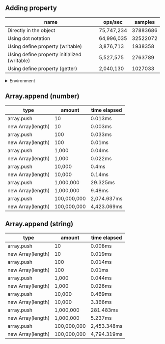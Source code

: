 ## Adding property

|name|ops/sec|samples|
|-|-|-|
|Directly in the object|75,747,234|37883686|
|Using dot notation|64,996,035|32522072|
|Using define property (writable)|3,876,713|1938358|
|Using define property initialized (writable)|5,527,575|2763789|
|Using define property (getter)|2,040,130|1027033|


<details>
<summary>Environment</summary>

* __Machine:__ linux x64 | 4 vCPUs | 7.6GB Mem
* __Run:__ Tue May 06 2025 17:58:40 GMT+0000 (Coordinated Universal Time)
* __Node:__ `v18.20.8`
</details>

<!--
{"environment":{"platform":"linux","arch":"x64","cpus":4,"totalMemory":7.597835540771484},"benchmarks":[{"name":"Directly in the object","samples":37883686,"opsSec":75747234.14331959},{"name":"Using dot notation","samples":32522072,"opsSec":64996035.10474411},{"name":"Using define property (writable)","samples":1938358,"opsSec":3876713.3328212267},{"name":"Using define property initialized (writable)","samples":2763789,"opsSec":5527575.866355716},{"name":"Using define property (getter)","samples":1027033,"opsSec":2040130.6225655847}]}-->

## Array.append (number)

|type|amount|time elapsed|
|-|-|-|
array.push|10|0.013ms
new Array(length)|10|0.003ms
array.push|100|0.033ms
new Array(length)|100|0.01ms
array.push|1,000|0.04ms
new Array(length)|1,000|0.022ms
array.push|10,000|0.4ms
new Array(length)|10,000|0.14ms
array.push|1,000,000|29.325ms
new Array(length)|1,000,000|9.48ms
array.push|100,000,000|2,074.637ms
new Array(length)|100,000,000|4,423.069ms
## Array.append (string)

|type|amount|time elapsed|
|-|-|-|
array.push|10|0.008ms
new Array(length)|10|0.019ms
array.push|100|0.014ms
new Array(length)|100|0.01ms
array.push|1,000|0.044ms
new Array(length)|1,000|0.026ms
array.push|10,000|0.469ms
new Array(length)|10,000|3.366ms
array.push|1,000,000|281.483ms
new Array(length)|1,000,000|5.237ms
array.push|100,000,000|2,453.348ms
new Array(length)|100,000,000|4,794.319ms
